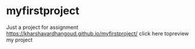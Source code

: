 # myfirstproject
Just a project for assignment
https://kharshavardhangoud.github.io/myfirstproject/    click here topreview my project 
